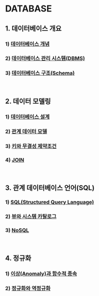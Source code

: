 # DATABASE

## 1. 데이터베이스 개요

### 	1) [데이터베이스 개념](./데이터베이스%20개념.md)

### 	2) [데이터베이스 관리 시스템(DBMS)](./DBMS.md)

### 	3) [데이터베이스 구조(Schema)](./Schema.md)

<br/>

## 2. 데이터 모델링

### 	1) [데이터베이스 설계](./데이터베이스%20설계.md)

### 	2) [관계 데이터 모델](./관계%20데이터%20모델.md)

### 	3) [키와 무결성 제약조건](./키와%20무결성%20제약조건.md)

### 	4) [JOIN](./JOIN.md)

<br />

## 3. 관계 데이터베이스 언어(SQL)

### 	1) [SQL(Structured Query Language)](./SQL.md)

### 	2) [뷰와 시스템 카탈로그](./뷰와%20시스템%20카탈로그.md)

### 	3) [NoSQL](./NoSQL.md)

<br/>

## 4. 정규화

### 1) [이상(Anomaly)과 함수적 종속](./이상(Anomaly)과%20함수적%20종속.md)

### 2) [정규화와 역정규화](./정규화와%20역정규화.md)
